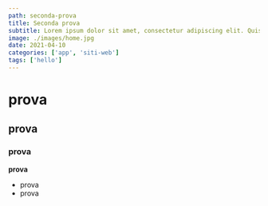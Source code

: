 ```yaml
---
path: seconda-prova
title: Seconda prova
subtitle: Lorem ipsum dolor sit amet, consectetur adipiscing elit. Quisque ornare accumsan sem ac sodales. Curabitur finibus et quam ac placerat. Nulla venenatis dolor in dui aliquet, quis sagittis velit luctus. Aliquam ante arcu, scelerisque sagittis nunc eget, tincidunt hendrerit eros. Pellentesque bibendum diam eget urna volutpat maximus in id dolor. 
image: ./images/home.jpg
date: 2021-04-10
categories: ['app', 'siti-web']
tags: ['hello']
---
```


# prova
## prova
### prova

**prova**

- prova
- prova